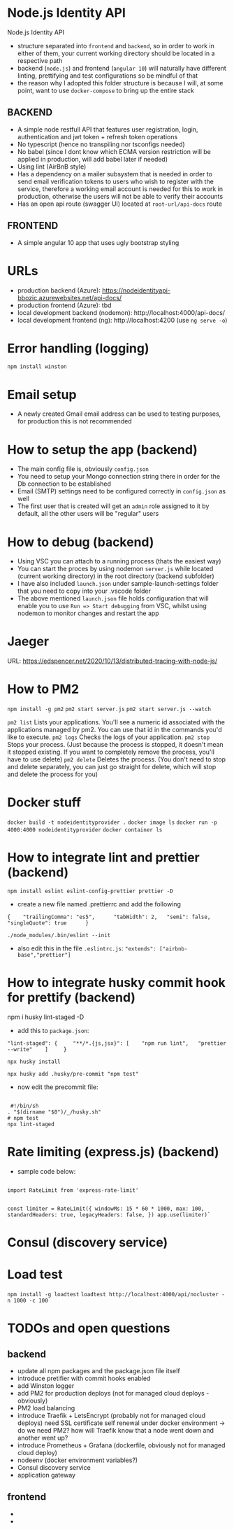 # Node.js Identity API

Node.js Identity API

- structure separated into `frontend` and `backend`, so in order to work in either of them, your current working directory should be located in
  a respective path
- backend (`node.js`) and frontend (`angular 10`) will naturally have different linting, prettifying and test configurations so be mindful of that
- the reason why I adopted this folder structure is because I will, at some point, want to use `docker-compose` to bring up the entire stack

## BACKEND
- A simple node restfull API that features user registration, login, authentication and jwt token + refresh token operations
- No typescript (hence no transpiling nor tsconfigs needed)
- No babel (since I dont know which ECMA version restriction will be applied in production, will add babel later if needed)
- Using lint (AirBnB style)
- Has a dependency on a mailer subsystem that is needed in order to send email verification tokens to users who wish to register with the service,
  therefore a working email account is needed for this to work in production, otherwise the users will not be able to verify their accounts
- Has an open api route (swagger UI) located at `root-url/api-docs` route

## FRONTEND
- A simple angular 10 app that uses ugly bootstrap styling 

# URLs
- production backend (Azure): https://nodeidentityapi-bbozic.azurewebsites.net/api-docs/
- production frontend (Azure): tbd
- local development backend (nodemon): http://localhost:4000/api-docs/
- local development frontend (ng): http://localhost:4200 (use `ng serve -o`)

# Error handling (logging)

`npm install winston`

# Email setup

- A newly created Gmail email address can be used to testing purposes, for production this is not recommended

# How to setup the app (backend)

- The main config file is, obviously `config.json`
- You need to setup your Mongo connection string there in order for the Db connection to be established
- Email (SMTP) settings need to be configured correctly in `config.json` as well
- The first user that is created will get an `admin` role assigned to it by default, all the other users will be "regular" users

# How to debug (backend)

- Using VSC you can attach to a running process (thats the easiest way)
- You can start the proces by using nodemon `server.js` while located (current working directory) in the root directory (backend subfolder)
- I have also included `launch.json` under sample-launch-settings folder that you need to copy into your .vscode folder
- The above mentioned `launch.json` file holds configuration that will enable you to use `Run => Start debugging` from VSC, whilst using nodemon to monitor changes and restart the app

# Jaeger

URL: https://edspencer.net/2020/10/13/distributed-tracing-with-node-js/


# How to PM2

`npm install -g pm2`
`pm2 start server.js`
`pm2 start server.js --watch`

`pm2 list` Lists your applications. You'll see a numeric id associated with the applications managed by pm2. You can use that id in the commands you'd like to execute.
`pm2 logs` Checks the logs of your application.
`pm2 stop` Stops your process. (Just because the process is stopped, it doesn't mean it stopped existing. If you want to completely remove the process, you'll have to use delete)
`pm2 delete` Deletes the process. (You don't need to stop and delete separately, you can just go straight for delete, which will stop and delete the process for you)

# Docker stuff

`docker build -t nodeidentityprovider .`
`docker image ls`
`docker run -p 4000:4000 nodeidentityprovider`
`docker container ls`


# How to integrate lint and prettier (backend)

`npm install eslint eslint-config-prettier prettier -D`

- create a new file named .prettierrc and add the following

`{	 
 "trailingComma": "es5",	 
 "tabWidth": 2,	 
 "semi": false,	 
 "singleQuote": true	 
}`

`./node_modules/.bin/eslint --init`

- also edit this in the file `.eslintrc.js`: 
`"extends": ["airbnb-base","prettier"]`

# How to integrate husky commit hook for prettify (backend)

npm i husky lint-staged -D

- add this to `package.json`:

`"lint-staged": {	 
 	"**/*.{js,jsx}": [	 
 		"npm run lint",	 
 		"prettier --write"	 
 	]	 
 }`

 `npx husky install`

 `npx husky add .husky/pre-commit "npm test"`

 - now edit the precommit file:
<code>
 #!/bin/sh	 
. "$(dirname "$0")/_/husky.sh"	 
# npm test	 
npx lint-staged
</code>


# Rate limiting (express.js) (backend)

- sample code below:

<code>
import RateLimit from 'express-rate-limit'

const limiter = RateLimit({
  windowMs: 15 * 60 * 1000,
  max: 100, 
  standardHeaders: true,
  legacyHeaders: false, 
})
app.use(limiter)`
</code>

# Consul (discovery service) 

# Load test

`npm install -g loadtest`
`loadtest http://localhost:4000/api/nocluster -n 1000 -c 100`


# TODOs and open questions
## backend
- update all npm packages and the package.json file itself
- introduce pretifier with commit hooks enabled
- add Winston logger
- add PM2 for production deploys (not for managed cloud deploys - obviously)
- PM2 load balancing
- introduce Traefik + LetsEncrypt (probably not for managed cloud deploys)
    need SSL certificate self renewal 
    under docker environment -> do we need PM2? how will Traefik know that a node went down and another went up?
- introduce Prometheus + Grafana (dockerfile, obviously not for managed cloud deploy)
- nodeenv (docker environment variables?)
- Consul discovery service
- application gateway

## frontend
-
-